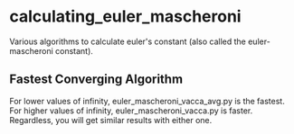 # calculating_euler_mascheroni
Various algorithms to calculate euler's constant (also called the euler-mascheroni constant).
## Fastest Converging Algorithm
For lower values of infinity, euler_mascheroni_vacca_avg.py is the fastest. For higher values of infinity, euler_mascheroni_vacca.py is faster. Regardless, you will get similar results with either one.
